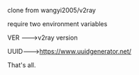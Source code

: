 clone from wangyi2005/v2ray 

require two environment variables

VER --->v2ray version

UUID--->https://www.uuidgenerator.net/

That's all.
